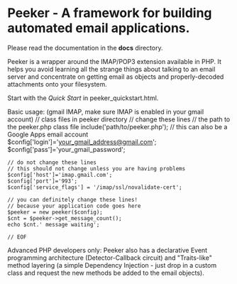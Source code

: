 Peeker - A framework for building automated email applications.
================
Please read the documentation in the **docs** directory. 

Peeker is a wrapper around the IMAP/POP3 extension available in PHP. It helps you avoid learning all the strange things about talking to an email server and concentrate on getting email as objects and properly-decoded attachments onto your filesystem.

Start with the *Quick Start* in peeker_quickstart.html.

Basic usage: (gmail IMAP, make sure IMAP is enabled in your gmail account)
	// class files in peeker directory
	// change these lines
	// the path to the peeker.php class file
	include('path/to/peeker.php');
	// this can also be a Google Apps email account
	$config['login']='your_gmail_address@gmail.com';
	$config['pass']='your_gmail_password';

	// do not change these lines
	// this should not change unless you are having problems
	$config['host']='imap.gmail.com';
	$config['port']='993';
	$config['service_flags'] = '/imap/ssl/novalidate-cert';

	// you can definitely change these lines!
	// because your application code goes here
	$peeker = new peeker($config);
	$cnt = $peeker->get_message_count();
	echo $cnt.' message waiting';

	// EOF

Advanced PHP developers only: Peeker also has a declarative Event programming architecture (Detector-Callback circuit) and "Traits-like" method layering (a simple Dependency Injection - just drop in a custom class and request the new methods be added to the email objects).